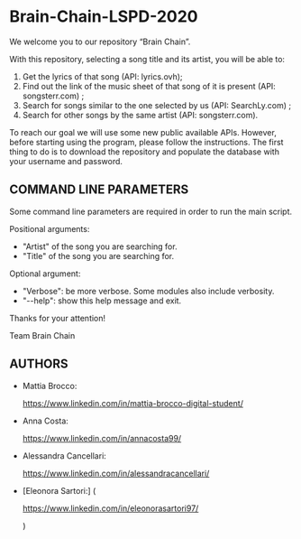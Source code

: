 # Brain-Chain-LSPD-2020

We welcome you to our repository “Brain Chain”.

With this repository, selecting a song title and its artist, you will be able to:
1) Get the lyrics of that song (API: lyrics.ovh);
2) Find out the link of the music sheet of that song of it is present (API: songsterr.com) ;
3) Search for songs similar to the one selected by us (API: SearchLy.com) ;
4) Search for other songs by the same artist (API: songsterr.com).
 
To reach our goal we will use some new public available APIs.
However, before starting using the program, please follow the instructions.
The first thing to do is to download the repository and populate the database with your username and password.
 
## COMMAND LINE PARAMETERS
 
Some command line parameters are required in order to run the main script.
 
Positional arguments:
- "Artist" of the song you are searching for.
- "Title" of the song you are searching for.
 
Optional argument:
- "Verbose": be more verbose. Some modules also include verbosity.
- "--help": show this help message and exit.


Thanks for your attention!

Team Brain Chain

## AUTHORS 

- Mattia Brocco: <p>https://www.linkedin.com/in/mattia-brocco-digital-student/</p>
- Anna Costa: <p>https://www.linkedin.com/in/annacosta99/</p>
- Alessandra Cancellari: <p>https://www.linkedin.com/in/alessandracancellari/</p>
- [Eleonora Sartori:] (<p>https://www.linkedin.com/in/eleonorasartori97/</p>)




